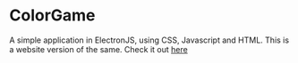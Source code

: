 # ColorGame
A simple application in ElectronJS, using CSS, Javascript and HTML.
This is a website version of the same.
Check it out [here](https://th3c0d3br34ker.github.io/ColorGame/)



